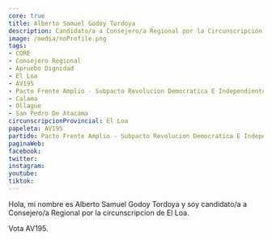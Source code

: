 ```yaml
---
core: true
title: Alberto Samuel Godoy Tordoya
description: Candidato/a a Consejero/a Regional por la Circunscripción de El Loa
image: /media/noProfile.png
tags:
- CORE
- Consejero Regional
- Apruebo Dignidad
- El Loa
- AV195
- Pacto Frente Amplio - Subpacto Revolucion Democratica E Independientes - Independientes
- Calama
- Ollague
- San Pedro De Atacama
circunscripcionProvincial: El Loa
papeleta: AV195
partido: Pacto Frente Amplio - Subpacto Revolucion Democratica E Independientes - Independientes
paginaWeb:
facebook:
twitter:
instagram:
youtube:
tiktok:
---
```

Hola, mi nombre es Alberto Samuel Godoy Tordoya y soy candidato/a a Consejero/a Regional por la circunscripcion de El Loa.

Vota AV195.